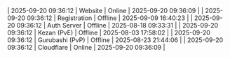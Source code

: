 | 2025-09-20 09:36:12 | Website | Online | 2025-09-20 09:36:09 |
| 2025-09-20 09:36:12 | Registration | Offline | 2025-09-09 16:40:23 |
| 2025-09-20 09:36:12 | Auth Server | Offline | 2025-08-18 09:33:31 |
| 2025-09-20 09:36:12 | Kezan (PvE) | Offline | 2025-08-03 17:58:02 |
| 2025-09-20 09:36:12 | Gurubashi (PvP) | Offline | 2025-08-23 21:44:06 |
| 2025-09-20 09:36:12 | Cloudflare | Online | 2025-09-20 09:36:09 |
